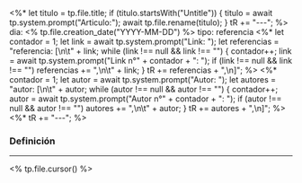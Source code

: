 <%* 
	let titulo = tp.file.title;
	if (titulo.startsWith("Untitle")) {
		titulo = await tp.system.prompt("Articulo:");
		await tp.file.rename(titulo);
	}
	tR += "---";
%>
dia: <% tp.file.creation_date("YYYY-MM-DD") %>
tipo: referencia
<%* 
	let contador = 1;
	let link = await tp.system.prompt("Link: ");
	let referencias = "referencia: [\n\t" + link;
	while (link !== null && link !== "") {
		contador++;
		link = await tp.system.prompt("Link n°" + contador + ": ");
		if (link !== null && link !== "") 
		referencias += ",\n\t" + link;
	}
	tR += referencias + ",\n]";
%>
<%* 
	contador = 1;
	let autor = await tp.system.prompt("Autor: ");
	let autores = "autor: [\n\t" + autor;
	while (autor !== null && autor !== "") {
		contador++;
		autor = await tp.system.prompt("Autor n°" + contador + ": ");
		if (autor !== null && autor !== "") 
			autores += ",\n\t" + autor;
	}
	tR += autores + ",\n]";
%>
<%* tR += "---"; %>
### Definición
---
<% tp.file.cursor() %>
